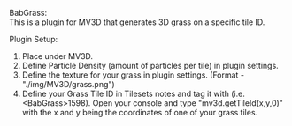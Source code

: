 BabGrass:<br>
This is a plugin for MV3D that generates 3D grass on a specific tile ID.<br>

Plugin Setup:<br>
1. Place under MV3D.
2. Define Particle Density (amount of particles per tile) in plugin settings. <br>
3. Define the texture for your grass in plugin settings. (Format - "./img/MV3D/grass.png")<br>
4. Define your Grass Tile ID in Tilesets notes and tag it with <BabGrass> (i.e. \<BabGrass>1598</BabGrass>). Open your console and type "mv3d.getTileId(x,y,0)" with the x and y being the coordinates of one of your grass tiles.
